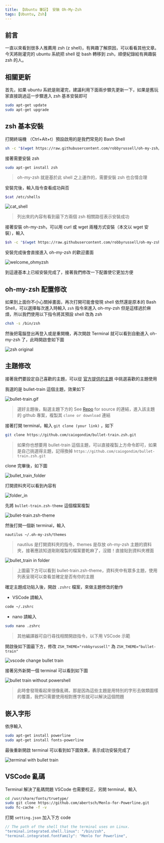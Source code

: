 ```yaml
---
title: 【Ubuntu 筆記】 安裝 Oh-My-Zsh
tags: [Ubuntu, Zsh]
---
```


## 前言

一直以來看到很多人推薦用 zsh (z shell)，有興趣了解原因，可以看看其他文章。今天將剛灌完的 ubuntu 系統把 shell 從 bash 轉移到 zsh，順便紀錄給有興趣裝 zsh 的人。

## 相關更新

首先，如果 ubuntu 系統是剛灌完，建議利用下面兩步驟先更新一下，如果是舊玩家直接跳過這一步驟進入 zsh 基本安裝即可

``` bash
sudo apt-get update
sudo apt-get upgrade
```

## zsh 基本安裝

打開終端機 （Ctrl+Alt+t）預設啟用的是我們常見的 Bash Shell

``` bash
sh -c "$(wget https://raw.githubusercontent.com/robbyrussell/oh-my-zsh/master/tools/install.sh -O -)"
```

接著需要安裝 zsh

``` bash
sudo apt-get install zsh
```

> oh-my-zsh 就是基於此 shell 之上運作的，需要安裝 zsh 也合情合理

安裝完後，輸入指令查看成功與否

``` bash
$cat /etc/shells
```

![cat_shell](https://i.imgur.com/3p8xsuS.png)

> 列出來的內容有看到最下方兩個 zsh 相關路徑表示安裝成功

接著安裝 oh-my-zsh，可以用 curl 或 wget 兩種方式安裝（本文以 wget 安裝），輸入

``` bash
$sh -c "$(wget https://raw.githubusercontent.com/robbyrussell/oh-my-zsh/master/tools/install.sh -O -)"
```

安裝完成後會直接進入 oh-my-zsh 的歡迎畫面

![welcome_ohmyzsh](https://i.imgur.com/8Om3CM3.jpg)

到這邊基本上已經安裝完成了，接著我們修改一下配置使它更加方便

## oh-my-zsh 配置修改

如果到上面你不小心關掉畫面，再次打開可能會發現 shell 依然還是原本的 Bash Shell，可以選擇每次進入時輸入 `zsh` 指令來進入 oh-my-zsh 但是這樣過於麻煩，所以我們使用以下指令將其預設 shell 改為 zsh

``` bash
chsh -s /bin/zsh
```

然後把電腦登出再登入或是重開機，再次開啟 Terminal 就可以看到自動進入 oh-my-zsh 了，此時開啟會如下圖

![zsh original](https://i.imgur.com/bOvJfdz.png)

## 主題修改

接著我們要設定自己喜歡的主題，可以從 [官方提供的主題](https://github.com/ohmyzsh/ohmyzsh/wiki/External-themes) 中挑選喜歡的主題使用

我選的是 bullet-train 這個主題，效果如下

![bullet-train.gif](https://i.imgur.com/AIu2gWu.gif)

> 選好主題後，點選主題下方的 See [Repo](https://github.com/caiogondim/bullet-train.zsh) for source 的連結，進入該主題的 github 專案，複製其 `clone or download` 連結

接著打開 terminal，輸入 `git clone (your link)` ，如下

``` bash
git clone https://github.com/caiogondim/bullet-train.zsh.git
```

> 如果你也想要用 bullet-train 這個主題，可以直接複製上方命令即可，如果是自己挑選得主題，記得換掉 `https://github.com/caiogondim/bullet-train.zsh.git`

clone 完畢後，如下圖

![bullet_train_folder](https://i.imgur.com/0iS9eP2.png)

打開資料夾可以看到內容有

![folder_in](https://i.imgur.com/dPL4XLX.png)

先將 `bullet-train.zsh-theme` 這個檔案複製

![bullet-train.zsh-theme](https://i.imgur.com/162PxEY.png)

然後打開一個新 terminal，輸入

``` bash
nautilus ~/.oh-my-zsh/themes
```

> nautilus 是打開資料夾的指令，themes 是存放 oh-my-zsh 主題的資料夾，接著應該知道剛剛複製的檔案要乾麻了，沒錯！直接貼到資料夾裡面

![bullet_train in folder](https://i.imgur.com/Kq9nGoe.png)

> 上圖最下方可以看到 bullet-train.zsh-theme，資料夾中有眾多主題，使用列表呈現可以查看並確定是否有你的主題

確定主題成功貼入後，開啟 `.zshrc` 檔案，來做主題修改的動作

* VSCode 請輸入

``` bash
code ~/.zshrc
```

* nano 請輸入

``` bash
sudo nano .zshrc
```

> 其他編譯器可自行尋找相關開啟指令，以下用 VSCode 示範

開啟後如下圖最下方，修改 `ZSH_THEME="robbyrussell"` 為 `ZSH_THEME="bullet-train"`

![vscode change bullet train](https://i.imgur.com/elbR28Z.png)

接著另外新開一個 terminal 可以看到如下圖

![bullet train without powershell](https://i.imgur.com/1C1XlJf.png)

> 此時會發現看起來很像亂碼，那是因為這些主題是用特別的字形去做類圖樣的覆蓋，我們只需要使用相對應字形就可以解決這個問題

## 嵌入字形

依序輸入

``` bash
sudo apt-get install powerline
sudo apt-get install fonts-powerline
```

最後重新開啟 terminal 可以看到如下圖效果，表示成功安裝完成了

![terminal with bullet train](https://i.imgur.com/Sl2jnhc.png)

## VSCode 亂碼

Terminal 解決了亂碼問題 VSCode 也需要校正，另開 terminal，輸入

``` BASH
cd /usr/share/fonts/truetype/
sudo git clone https://github.com/abertsch/Menlo-for-Powerline.git
sudo fc-cache -f -v
```

打開 `setting.json` 加入下方 code

``` js
// The path of the shell that the terminal uses on Linux.
"terminal.integrated.shell.linux": "/bin/zsh",
"terminal.integrated.fontFamily": "Menlo for Powerline",
```
